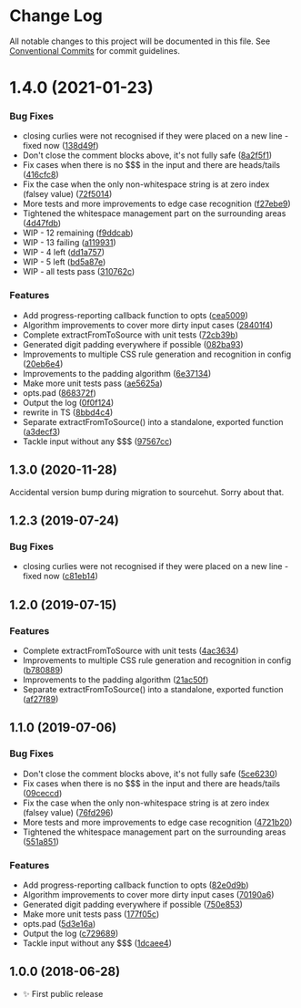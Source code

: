 # Change Log

All notable changes to this project will be documented in this file.
See [Conventional Commits](https://conventionalcommits.org) for commit guidelines.

# 1.4.0 (2021-01-23)


### Bug Fixes

* closing curlies were not recognised if they were placed on a new line - fixed now ([138d49f](https://github.com/codsen/codsen/commit/138d49f87fc5c1baf6c53094e2ab40775591842e))
* Don't close the comment blocks above, it's not fully safe ([8a2f5f1](https://github.com/codsen/codsen/commit/8a2f5f19f37b982885b89459a1e92577b950a120))
* Fix cases when there is no $$$ in the input and there are heads/tails ([416cfc8](https://github.com/codsen/codsen/commit/416cfc8077e1e2d68007e94a7266252011e0df83))
* Fix the case when the only non-whitespace string is at zero index (falsey value) ([72f5014](https://github.com/codsen/codsen/commit/72f501412ecba361e6b9bbbc918a55a4dc50ca95))
* More tests and more improvements to edge case recognition ([f27ebe9](https://github.com/codsen/codsen/commit/f27ebe9107c382db857acae1855098e28e0fd6c8))
* Tightened the whitespace management part on the surrounding areas ([4d47fdb](https://github.com/codsen/codsen/commit/4d47fdba63f6e9eea089d4352197835c5bc8946d))
* WIP - 12 remaining ([f9ddcab](https://github.com/codsen/codsen/commit/f9ddcab411f2e4b05f4a9e6a1fe1ddd2739c3851))
* WIP - 13 failing ([a119931](https://github.com/codsen/codsen/commit/a11993104488f75e6bc07782326ff60e5b89c33e))
* WIP - 4 left ([dd1a757](https://github.com/codsen/codsen/commit/dd1a757a9b2f8ff226226c4527bb117ec33ccb7f))
* WIP - 5 left ([bd5a87e](https://github.com/codsen/codsen/commit/bd5a87e434630226c33e559c355081c6bec12b37))
* WIP - all tests pass ([310762c](https://github.com/codsen/codsen/commit/310762c4bf8fb290cc9dd3a3df7f1dbf5f320993))


### Features

* Add progress-reporting callback function to opts ([cea5009](https://github.com/codsen/codsen/commit/cea50094dca53064f9a371c9bdcae9bdf5f06c8b))
* Algorithm improvements to cover more dirty input cases ([28401f4](https://github.com/codsen/codsen/commit/28401f44acf774e1656171592cc91ba3c008df62))
* Complete extractFromToSource with unit tests ([72cb39b](https://github.com/codsen/codsen/commit/72cb39bacc09503666eae4bdf076e0b79b505cdb))
* Generated digit padding everywhere if possible ([082ba93](https://github.com/codsen/codsen/commit/082ba9337b7ce2921038af8dd3dddb01e5c0a0aa))
* Improvements to multiple CSS rule generation and recognition in config ([20eb6e4](https://github.com/codsen/codsen/commit/20eb6e4bf4b826df18d56d926cba449686bcead7))
* Improvements to the padding algorithm ([6e37134](https://github.com/codsen/codsen/commit/6e3713472ba23b756f528573c0cb2f5ac8263992))
* Make more unit tests pass ([ae5625a](https://github.com/codsen/codsen/commit/ae5625a50a0855d2be8522d26b3d4467be00d3dc))
* opts.pad ([868372f](https://github.com/codsen/codsen/commit/868372f5c05dcf2d6fa2efcc444391de54d460ef))
* Output the log ([0f0f124](https://github.com/codsen/codsen/commit/0f0f124010b9bc5e713f3639e2795c2bbe904311))
* rewrite in TS ([8bbd4c4](https://github.com/codsen/codsen/commit/8bbd4c4baef778fd6399f9165df07d93e3913fd7))
* Separate extractFromToSource() into a standalone, exported function ([a3decf3](https://github.com/codsen/codsen/commit/a3decf3b73ff94fa4eb90e0d17e1b80d66a6f744))
* Tackle input without any $$$ ([97567cc](https://github.com/codsen/codsen/commit/97567ccb0e2824ea3aee7c57519d4e2c6a00683d))





## 1.3.0 (2020-11-28)

Accidental version bump during migration to sourcehut. Sorry about that.

## 1.2.3 (2019-07-24)

### Bug Fixes

- closing curlies were not recognised if they were placed on a new line - fixed now ([c81eb14](https://gitlab.com/codsen/codsen/commit/c81eb14))

## 1.2.0 (2019-07-15)

### Features

- Complete extractFromToSource with unit tests ([4ac3634](https://gitlab.com/codsen/codsen/commit/4ac3634))
- Improvements to multiple CSS rule generation and recognition in config ([b780889](https://gitlab.com/codsen/codsen/commit/b780889))
- Improvements to the padding algorithm ([21ac50f](https://gitlab.com/codsen/codsen/commit/21ac50f))
- Separate extractFromToSource() into a standalone, exported function ([af27f89](https://gitlab.com/codsen/codsen/commit/af27f89))

## 1.1.0 (2019-07-06)

### Bug Fixes

- Don't close the comment blocks above, it's not fully safe ([5ce6230](https://gitlab.com/codsen/codsen/commit/5ce6230))
- Fix cases when there is no \$\$\$ in the input and there are heads/tails ([09ceccd](https://gitlab.com/codsen/codsen/commit/09ceccd))
- Fix the case when the only non-whitespace string is at zero index (falsey value) ([76fd296](https://gitlab.com/codsen/codsen/commit/76fd296))
- More tests and more improvements to edge case recognition ([4721b20](https://gitlab.com/codsen/codsen/commit/4721b20))
- Tightened the whitespace management part on the surrounding areas ([551a851](https://gitlab.com/codsen/codsen/commit/551a851))

### Features

- Add progress-reporting callback function to opts ([82e0d9b](https://gitlab.com/codsen/codsen/commit/82e0d9b))
- Algorithm improvements to cover more dirty input cases ([70190a6](https://gitlab.com/codsen/codsen/commit/70190a6))
- Generated digit padding everywhere if possible ([750e853](https://gitlab.com/codsen/codsen/commit/750e853))
- Make more unit tests pass ([177f05c](https://gitlab.com/codsen/codsen/commit/177f05c))
- opts.pad ([5d3e16a](https://gitlab.com/codsen/codsen/commit/5d3e16a))
- Output the log ([c729689](https://gitlab.com/codsen/codsen/commit/c729689))
- Tackle input without any \$\$\$ ([1dcaee4](https://gitlab.com/codsen/codsen/commit/1dcaee4))

## 1.0.0 (2018-06-28)

- ✨ First public release
